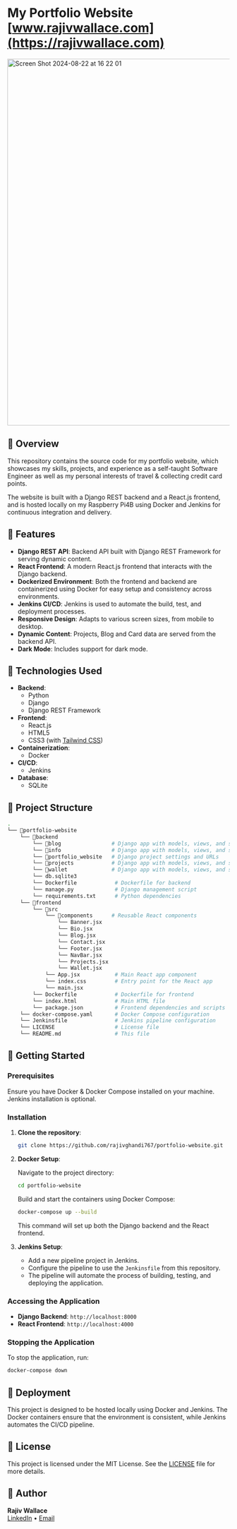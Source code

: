 # My Portfolio Website [www.rajivwallace.com](https://rajivwallace.com)

<img width="831" alt="Screen Shot 2024-08-22 at 16 22 01" src="https://github.com/user-attachments/assets/3cb885c3-b298-4d47-b10a-935ac35e1763">

## 🚀 Overview

This repository contains the source code for my portfolio website, which showcases my skills, projects, and experience as a self-taught Software Engineer as well as my personal interests of travel & collecting credit card points.

The website is built with a Django REST backend and a React.js frontend, and is hosted locally on my Raspberry Pi4B using Docker and Jenkins for continuous integration and delivery.

## 🌟 Features

- **Django REST API**: Backend API built with Django REST Framework for serving dynamic content.
- **React Frontend**: A modern React.js frontend that interacts with the Django backend.
- **Dockerized Environment**: Both the frontend and backend are containerized using Docker for easy setup and consistency across environments.
- **Jenkins CI/CD**: Jenkins is used to automate the build, test, and deployment processes.
- **Responsive Design**: Adapts to various screen sizes, from mobile to desktop.
- **Dynamic Content**: Projects, Blog and Card data are served from the backend API.
- **Dark Mode**: Includes support for dark mode.

## 🔧 Technologies Used

- **Backend**:
  - Python
  - Django
  - Django REST Framework
- **Frontend**:
  - React.js
  - HTML5
  - CSS3 (with [Tailwind CSS](https://tailwindcss.com/))
- **Containerization**:
  - Docker
- **CI/CD**:
  - Jenkins
- **Database**:
  - SQLite

## 📂 Project Structure

```bash
.
└── 📁portfolio-website
    └── 📁backend
        └── 📁blog                # Django app with models, views, and serializers
        └── 📁info                # Django app with models, views, and serializers
        └── 📁portfolio_website   # Django project settings and URLs
        └── 📁projects            # Django app with models, views, and serializers
        └── 📁wallet              # Django app with models, views, and serializers
        └── db.sqlite3
        └── Dockerfile            # Dockerfile for backend
        └── manage.py             # Django management script
        └── requirements.txt      # Python dependencies
    └── 📁frontend
        └── 📁src
            └── 📁components      # Reusable React components
                └── Banner.jsx
                └── Bio.jsx
                └── Blog.jsx
                └── Contact.jsx
                └── Footer.jsx
                └── NavBar.jsx
                └── Projects.jsx
                └── Wallet.jsx
            └── App.jsx           # Main React app component
            └── index.css         # Entry point for the React app
            └── main.jsx
        └── Dockerfile            # Dockerfile for frontend
        └── index.html            # Main HTML file
        └── package.json          # Frontend dependencies and scripts
    └── docker-compose.yaml       # Docker Compose configuration
    └── Jenkinsfile               # Jenkins pipeline configuration
    └── LICENSE                   # License file
    └── README.md                 # This file
```

## 🚀 Getting Started

### Prerequisites

Ensure you have Docker & Docker Compose installed on your machine. Jenkins installation is optional.

### Installation

1. **Clone the repository**:

   ```bash
   git clone https://github.com/rajivghandi767/portfolio-website.git
   ```

2. **Docker Setup**:

   Navigate to the project directory:

   ```bash
   cd portfolio-website
   ```

   Build and start the containers using Docker Compose:

   ```bash
   docker-compose up --build
   ```

   This command will set up both the Django backend and the React frontend.

3. **Jenkins Setup**:

   - Add a new pipeline project in Jenkins.
   - Configure the pipeline to use the `Jenkinsfile` from this repository.
   - The pipeline will automate the process of building, testing, and deploying the application.

### Accessing the Application

- **Django Backend**: `http://localhost:8000`
- **React Frontend**: `http://localhost:4000`

### Stopping the Application

To stop the application, run:

```bash
docker-compose down
```

## 🚀 Deployment

This project is designed to be hosted locally using Docker and Jenkins. The Docker containers ensure that the environment is consistent, while Jenkins automates the CI/CD pipeline.

## 📄 License

This project is licensed under the MIT License. See the [LICENSE](LICENSE) file for more details.

## 👤 Author

**Rajiv Wallace**  
[LinkedIn](https://www.linkedin.com/in/rajiv-wallace) • [Email](mailto:rajivghandi972@gmail.com)
